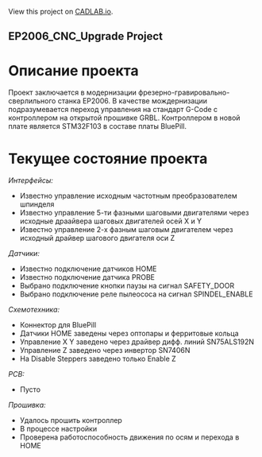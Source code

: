 View this project on [CADLAB.io](https://cadlab.io/project/25653). 

## EP2006_CNC_Upgrade Project

# Описание проекта

Проект заключается в модернизации фрезерно-гравировально-сверлильного станка EP2006.
В качестве мождернизации подразумевается переход управления на стандарт G-Code с контроллером на открытой прошивке GRBL.
Контроллером в новой плате является STM32F103 в составе платы BluePill.

# Текущее состояние проекта

*Интерфейсы:*
- Известно управление исходным частотным преобразователем шпинделя
- Известно управление 5-ти фазными шаговыми двигателями через исходные драайвера шаговых двигателей осей X и Y
- Известно управление 2-х фазным шаговым двигателем через исходный драйвер шагового двигателя оси Z

*Датчики:*
- Известно подключение датчиков HOME
- Известно подключение датчика PROBE
- Выбрано подключение кнопки паузы на сигнал SAFETY_DOOR
- Выбрано подключение реле пылеососа на сигнал SPINDEL_ENABLE

*Схемотехника:*
- Коннектор для BluePill
- Датчики HOME заведены через оптопары и ферритовые кольца
- Управление X Y заведено через драйвер дифф. линий SN75ALS192N
- Управление Z заведено через инвертор SN7406N
- На Disable Steppers заведено только Enable Z

*PCB:*
- Пусто

*Прошивка:*
- Удалось прошить контроллер
- В процессе настройки
- Проверена работоспособность движения по осям и перехода в HOME
